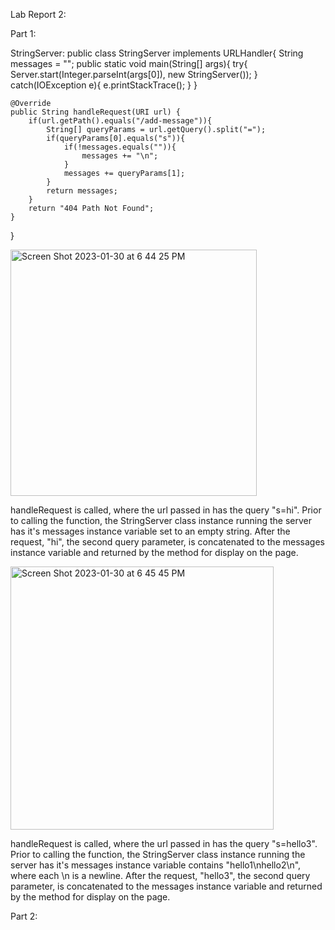 Lab Report 2:

Part 1: 

StringServer:
public class StringServer implements URLHandler{
    String messages = "";
    public static void main(String[] args){
        try{
            Server.start(Integer.parseInt(args[0]), new StringServer());
        }
        catch(IOException e){
            e.printStackTrace();
        }
    }

    @Override
    public String handleRequest(URI url) {
        if(url.getPath().equals("/add-message")){
            String[] queryParams = url.getQuery().split("=");
            if(queryParams[0].equals("s")){
                if(!messages.equals("")){
                    messages += "\n";
                }
                messages += queryParams[1];
            }
            return messages;
        }
        return "404 Path Not Found";
    }
}

<img width="394" alt="Screen Shot 2023-01-30 at 6 44 25 PM" src="https://user-images.githubusercontent.com/122490447/215649862-f6b5d4f3-b418-40ea-8fc1-d8b6e98ad732.png">

handleRequest is called, where the url passed in has the query "s=hi".
Prior to calling the function, the StringServer class instance running the server has it's messages instance variable set to an empty string.
After the request, "hi", the second query parameter, is concatenated to the messages instance variable and returned by the method for display on the page.

<img width="421" alt="Screen Shot 2023-01-30 at 6 45 45 PM" src="https://user-images.githubusercontent.com/122490447/215649872-74f299de-230e-412e-a1ff-baccaa658c48.png">


handleRequest is called, where the url passed in has the query "s=hello3".
Prior to calling the function, the StringServer class instance running the server has it's messages instance variable contains "hello1\nhello2\n", where each \n is a newline.
After the request, "hello3", the second query parameter, is concatenated to the messages instance variable and returned by the method for display on the page.

Part 2:


